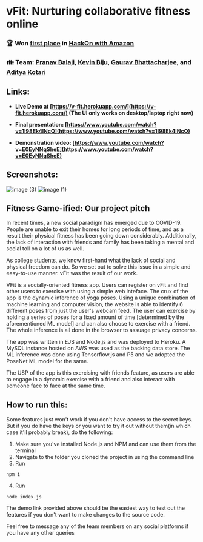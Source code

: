 # vFit: Nurturing collaborative fitness online

### 🏆 Won [first place](https://www.linkedin.com/posts/activity-6809089524434644992-W8Ge) in [HackOn with Amazon](https://hackon-with-amazon.hackerearth.com/)

### 👪 Team: [Pranav Balaji](https://github.com/greenfish8090), [Kevin Biju](https://github.com/heavycrystal), [Gaurav Bhattacharjee](https://github.com/guilefoylegaurav), and [Aditya Kotari](https://github.com/AdityaKotari)

## Links:

* **Live Demo at [https://v-fit.herokuapp.com/](https://v-fit.herokuapp.com/) (The UI only works on desktop/laptop right now)**

*  **Final presentation: [https://www.youtube.com/watch?v=1l98Ek4INcQ](https://www.youtube.com/watch?v=1l98Ek4INcQ)**
*  **Demonstration video: [https://www.youtube.com/watch?v=E0EyNNqSheE](https://www.youtube.com/watch?v=E0EyNNqSheE)**

## Screenshots:

![image (3)](https://user-images.githubusercontent.com/39759092/120115569-eb821b80-c1a1-11eb-975b-90a7be53c2e9.png)
![image (1)](https://user-images.githubusercontent.com/39759092/120115574-ed4bdf00-c1a1-11eb-85f8-38b6582690d5.png)

## Fitness Game-ified: Our project pitch

In recent times, a new social paradigm has emerged due to COVID-19. People are unable to exit their homes for long periods of time, and as a result their physical fitness has been going down considerably. 
Additionally, the lack of interaction with friends and family has been taking a mental and social toll on a lot of us as well.

As college students, we know first-hand what the lack of social and physical freedom can do. So we set out to solve this issue in a simple and easy-to-use manner. vFit was the result of our work.

VFit is a socially-oriented fitness app. Users can register on vFit and find other users to exercise with using a simple web inteface. The crux of the app is the dynamic inference of yoga poses. Using a unique combination of machine learning and computer vision, the website is able to identify 6 different poses from just the user's webcam feed. The user can exercise by holding a series of poses for a fixed amount of time [determined by the aforementioned ML model] and can also choose to exercise with a friend. The whole inference is all done in the browser to assuage privacy concerns.

The app was written in EJS and Node.js and was deployed to Heroku. A MySQL instance hosted on AWS was used as the backing data store. The ML inference was done using Tensorflow.js and P5 and we adopted the PoseNet ML model for the same.

The USP of the app is this exercising with friends feature, as users are able to engage in a dynamic exercise with a friend and also interact with someone face to face at the same time.

## How to run this:

Some features just won't work if you don't have access to the secret keys. But if you do have the keys or you want to try it out without them(in which case it'll probably break), do the following:
1. Make sure you've installed Node.js and NPM and can use them from the terminal
2. Navigate to the folder you cloned the project in using the command line
3. Run
```
npm i
``` 
4. Run
```
node index.js
```
The demo link provided above should be the easiest way to test out the features if you don't want to make changes to the source code. 

Feel free to message any of the team members on any social platforms if you have any other queries 
